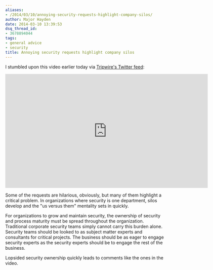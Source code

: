 ```yaml
---
aliases:
- /2014/03/10/annoying-security-requests-highlight-company-silos/
author: Major Hayden
date: 2014-03-10 13:39:53
dsq_thread_id:
- 3678894044
tags:
- general advice
- security
title: Annoying security requests highlight company silos
---
```


I stumbled upon this video earlier today via [Tripwire's Twitter feed][1]:

<span class="embed-youtube" style="text-align:center; display: block;"><iframe class='youtube-player' type='text/html' width='640' height='360' src='https://www.youtube.com/embed/DDt28QX8jG0?version=3&#038;rel=1&#038;fs=1&#038;autohide=2&#038;showsearch=0&#038;showinfo=1&#038;iv_load_policy=1&#038;wmode=transparent' allowfullscreen='true' style='border:0;'></iframe></span>

Some of the requests are hilarious, obviously, but many of them highlight a critical problem. In organizations where security is one department, silos develop and the "us versus them" mentality sets in quickly.

For organizations to grow and maintain security, the ownership of security and process maturity must be spread throughout the organization. Traditional corporate security teams simply cannot carry this burden alone. Security teams should be looked to as subject matter experts and consultants for critical projects. The business should be as eager to engage security experts as the security experts should be to engage the rest of the business.

Lopsided security ownership quickly leads to comments like the ones in the video.

 [1]: http://twitter.com/TripwireInc/status/443016198905921536